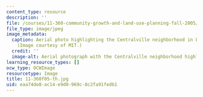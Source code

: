```yaml
---
content_type: resource
description: ''
file: /courses/11-360-community-growth-and-land-use-planning-fall-2005/eaa74de8ac14e9d0969c8c2fa91fedb1_11-360f05-th.jpg
file_type: image/jpeg
image_metadata:
  caption: Aerial photo highlighting the Centralville neighborhood in Lowell, MA.
    (Image courtesy of MIT.)
  credit: ''
  image-alt: Aerial photograph with the Centralville neighborhood highlighted in pink.
learning_resource_types: []
ocw_type: OCWImage
resourcetype: Image
title: 11-360f05-th.jpg
uid: eaa74de8-ac14-e9d0-969c-8c2fa91fedb1
---
```

